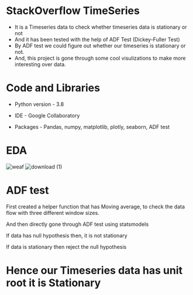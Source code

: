 # StackOverflow TimeSeries

- It is a Timeseries data to check whether timeseries data is stationary or not
- And it has been tested with the help of ADF Test (Dickey-Fuller Test)
- By ADF test we could figure out whether our timeseries is stationary or not.
- And, this project is gone through some cool visulizations to make more interesting over data.

# Code and Libraries

- Python version - 3.8

- IDE - Google Collaboratory

- Packages - Pandas, numpy, matplotlib, plotly, seaborn, ADF test

# EDA 

![weaf](https://user-images.githubusercontent.com/40689141/118131876-b1ccb900-b41c-11eb-90b7-a9c587680d31.png)
![download (1)](https://user-images.githubusercontent.com/40689141/118131956-c741e300-b41c-11eb-8a95-6b492417c415.png)

# ADF test

First created a helper function that has Moving average, to check the data flow with three different window sizes.

And then directly gone through ADF test using statsmodels

If data has null hypothesis then, it is not stationary

If data is stationary then reject the null hypothesis

# Hence our Timeseries data has unit root it is Stationary
